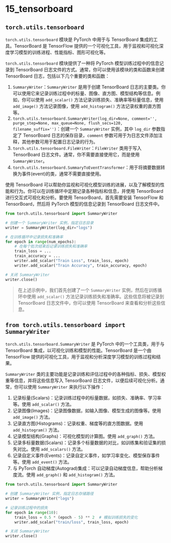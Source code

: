 # 15_tensorboard

## `torch.utils.tensorboard`

`torch.utils.tensorboard` 模块是 PyTorch 中用于与 TensorBoard 集成的工具。TensorBoard 是 TensorFlow 提供的一个可视化工具，用于监视和可视化深度学习模型的训练进程、性能指标、图形可视化等。

`torch.utils.tensorboard` 模块提供了一种将 PyTorch 模型训练过程中的信息记录到 TensorBoard 日志文件的方式。通常，你可以使用该模块的类和函数来创建 TensorBoard 日志，包括以下几个重要的类和函数：

1. `SummaryWriter`：`SummaryWriter` 是用于创建 TensorBoard 日志的主要类。你可以使用它来记录训练过程中的标量、图像、直方图、模型结构等信息。例如，你可以使用 `add_scalar()` 方法记录训练损失、准确率等标量信息，使用 `add_image()` 方法记录图像，使用 `add_histogram()` 方法记录权重的直方图等。
2. `torch.utils.tensorboard.SummaryWriter(log_dir=None, comment='', purge_step=None, max_queue=None, flush_secs=120, filename_suffix='')`：创建一个 `SummaryWriter` 实例，其中 `log_dir` 参数指定了 TensorBoard 日志的保存目录，`comment` 参数可用于为日志文件添加注释，其他参数可用于配置日志记录的行为。
3. `torch.utils.tensorboard.FileWriter`：`FileWriter` 类用于写入 TensorBoard 日志文件。通常，你不需要直接使用它，而是使用 `SummaryWriter`。
4. `torch.utils.tensorboard.SummaryToEventTransformer`：用于将摘要数据转换为事件(event)的类，通常不需要直接使用。

使用 TensorBoard 可以帮助你监视和可视化模型训练的进展，以及了解模型的性能和行为。你可以在训练循环中定期记录各种指标和信息，并使用 TensorBoard 进行交互式可视化和分析。要使用 TensorBoard，首先需要安装 TensorFlow 和 TensorBoard，然后将 PyTorch 模型的信息记录到 TensorBoard 日志文件中。

```python
from torch.utils.tensorboard import SummaryWriter

# 创建一个 SummaryWriter 实例，指定日志目录
writer = SummaryWriter(log_dir="logs")

# 在训练循环中记录损失和准确率
for epoch in range(num_epochs):
    # 在每个批次结束后记录训练损失和准确率
    train_loss = ...
    train_accuracy = ...
    writer.add_scalar("Train Loss", train_loss, epoch)
    writer.add_scalar("Train Accuracy", train_accuracy, epoch)

# 关闭 SummaryWriter
writer.close()
```

> 在上述示例中，我们首先创建了一个 `SummaryWriter` 实例，然后在训练循环中使用 `add_scalar()` 方法记录训练损失和准确率。这些信息将被记录到 TensorBoard 日志文件中，你可以使用 TensorBoard 来查看和分析这些信息。

## `from torch.utils.tensorboard import SummaryWriter`

`torch.utils.tensorboard.SummaryWriter` 是 PyTorch 中的一个工具类，用于与 TensorBoard 集成，以可视化训练和模型的性能。TensorBoard 是一个由 TensorFlow 提供的可视化工具，用于监视和分析深度学习模型的训练过程和结果。

`SummaryWriter` 类的主要功能是记录训练和评估过程中的各种指标、损失、模型权重等信息，并将这些信息写入 TensorBoard 日志文件，以便后续可视化分析。通常，你可以使用 `SummaryWriter` 来执行以下操作：

1. 记录标量(Scalars)：记录训练过程中的标量数据，如损失、准确率、学习率等。使用 `add_scalar()` 方法。
2. 记录图像(Images)：记录图像数据，如输入图像、模型生成的图像等。使用 `add_image()` 方法。
3. 记录直方图(Histograms)：记录权重、梯度等的直方图数据。使用 `add_histogram()` 方法。
4. 记录模型结构(Graphs)：可视化模型的计算图。使用 `add_graph()` 方法。
5. 记录多标量数据(Scalars)：记录多个标量数据的对比，如训练集和验证集的损失对比。使用 `add_scalars()` 方法。
6. 记录自定义事件(Events)：记录自定义事件，如学习率变化、模型保存事件等。使用 `add_event()` 方法。
7. 与 PyTorch 自动梯度(Autograd)集成：可以记录自动梯度信息，帮助分析梯度流。使用 `add_graph()` 和 `add_histogram()` 方法。

```python
from torch.utils.tensorboard import SummaryWriter

# 创建 SummaryWriter 实例，指定日志存储路径
writer = SummaryWriter("logs")

# 记录训练过程中的损失
for epoch in range(10):
    train_loss = 0.5 * (epoch - 5) ** 2  # 模拟训练损失的变化
    writer.add_scalar("train/loss", train_loss, epoch)

# 关闭 SummaryWriter
writer.close()
```

